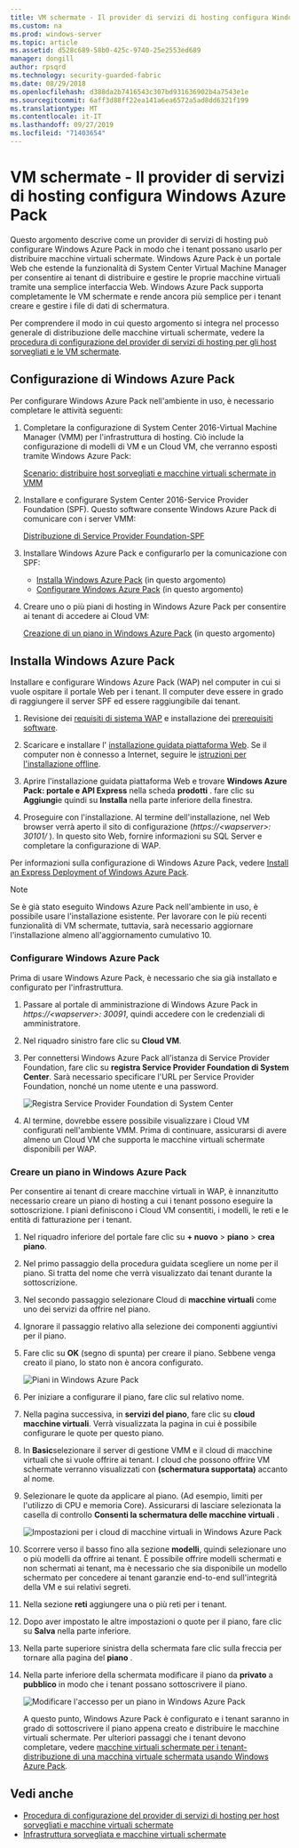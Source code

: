 ```yaml
---
title: VM schermate - Il provider di servizi di hosting configura Windows Azure Pack
ms.custom: na
ms.prod: windows-server
ms.topic: article
ms.assetid: d528c689-58b0-425c-9740-25e2553ed689
manager: dongill
author: rpsqrd
ms.technology: security-guarded-fabric
ms.date: 08/29/2018
ms.openlocfilehash: d388da2b7416543c307bd931636902b4a7543e1e
ms.sourcegitcommit: 6aff3d88ff22ea141a6ea6572a5ad8dd6321f199
ms.translationtype: MT
ms.contentlocale: it-IT
ms.lasthandoff: 09/27/2019
ms.locfileid: "71403654"
---
```

# <a name="shielded-vms---hosting-service-provider-sets-up-windows-azure-pack"></a>VM schermate - Il provider di servizi di hosting configura Windows Azure Pack

Questo argomento descrive come un provider di servizi di hosting può configurare Windows Azure Pack in modo che i tenant possano usarlo per distribuire macchine virtuali schermate. Windows Azure Pack è un portale Web che estende la funzionalità di System Center Virtual Machine Manager per consentire ai tenant di distribuire e gestire le proprie macchine virtuali tramite una semplice interfaccia Web. Windows Azure Pack supporta completamente le VM schermate e rende ancora più semplice per i tenant creare e gestire i file di dati di schermatura.

Per comprendere il modo in cui questo argomento si integra nel processo generale di distribuzione delle macchine virtuali schermate, vedere la [procedura di configurazione del provider di servizi di hosting per gli host sorvegliati e le VM schermate](guarded-fabric-configuration-scenarios-for-shielded-vms-overview.md).

## <a name="setting-up-windows-azure-pack"></a>Configurazione di Windows Azure Pack

Per configurare Windows Azure Pack nell'ambiente in uso, è necessario completare le attività seguenti:

1. Completare la configurazione di System Center 2016-Virtual Machine Manager (VMM) per l'infrastruttura di hosting. Ciò include la configurazione di modelli di VM e un Cloud VM, che verranno esposti tramite Windows Azure Pack:

    [Scenario: distribuire host sorvegliati e macchine virtuali schermate in VMM](https://technet.microsoft.com/system-center-docs/vmm/scenario/guarded-overview)

2. Installare e configurare System Center 2016-Service Provider Foundation (SPF). Questo software consente Windows Azure Pack di comunicare con i server VMM:

    [Distribuzione di Service Provider Foundation-SPF](https://technet.microsoft.com/system-center-docs/spf/deploy/deploy-spf)

3. Installare Windows Azure Pack e configurarlo per la comunicazione con SPF:

    - [Installa Windows Azure Pack](#install-windows-azure-pack) (in questo argomento)
    - [Configurare Windows Azure Pack](#configure-windows-azure-pack) (in questo argomento)

4. Creare uno o più piani di hosting in Windows Azure Pack per consentire ai tenant di accedere ai Cloud VM:

    [Creazione di un piano in Windows Azure Pack](#create-a-plan-in-windows-azure-pack) (in questo argomento)

## <a name="install-windows-azure-pack"></a>Installa Windows Azure Pack

Installare e configurare Windows Azure Pack (WAP) nel computer in cui si vuole ospitare il portale Web per i tenant. Il computer deve essere in grado di raggiungere il server SPF ed essere raggiungibile dai tenant.

1.  Revisione dei [requisiti di sistema WAP](https://technet.microsoft.com/library/dn296442.aspx) e installazione dei [prerequisiti software](https://technet.microsoft.com/library/dn469335.aspx).

2.  Scaricare e installare l' [installazione guidata piattaforma Web](https://www.microsoft.com/web/downloads/platform.aspx). Se il computer non è connesso a Internet, seguire le [istruzioni per l'installazione offline](http://www.iis.net/learn/install/web-platform-installer/web-platform-installer-v4-command-line-webpicmdexe-rtw-release).

3.  Aprire l'installazione guidata piattaforma Web e trovare **Windows Azure Pack: portale e API Express** nella scheda **prodotti** . fare clic su **Aggiungi**e quindi su **Installa** nella parte inferiore della finestra.

4.  Proseguire con l'installazione. Al termine dell'installazione, nel Web browser verrà aperto il sito di configurazione (*https://&lt;wapserver&gt;: 30101/* ). In questo sito Web, fornire informazioni su SQL Server e completare la configurazione di WAP.

Per informazioni sulla configurazione di Windows Azure Pack, vedere [Install an Express Deployment of Windows Azure Pack](https://technet.microsoft.com/dn296439.aspx).

> [!NOTE]
> Se è già stato eseguito Windows Azure Pack nell'ambiente in uso, è possibile usare l'installazione esistente. Per lavorare con le più recenti funzionalità di VM schermate, tuttavia, sarà necessario aggiornare l'installazione almeno all'aggiornamento cumulativo 10.

### <a name="configure-windows-azure-pack"></a>Configurare Windows Azure Pack

Prima di usare Windows Azure Pack, è necessario che sia già installato e configurato per l'infrastruttura.

1.  Passare al portale di amministrazione di Windows Azure Pack in *https://&lt;wapserver&gt;: 30091*, quindi accedere con le credenziali di amministratore.

2.  Nel riquadro sinistro fare clic su **Cloud VM**.

3.  Per connettersi Windows Azure Pack all'istanza di Service Provider Foundation, fare clic su **registra Service Provider Foundation di System Center**. Sarà necessario specificare l'URL per Service Provider Foundation, nonché un nome utente e una password.

    ![Registra Service Provider Foundation di System Center](../media/Guarded-Fabric-Shielded-VM/guarded-host-azure-pack-01-register-spf.png)

4.  Al termine, dovrebbe essere possibile visualizzare i Cloud VM configurati nell'ambiente VMM. Prima di continuare, assicurarsi di avere almeno un Cloud VM che supporta le macchine virtuali schermate disponibili per WAP.

### <a name="create-a-plan-in-windows-azure-pack"></a>Creare un piano in Windows Azure Pack

Per consentire ai tenant di creare macchine virtuali in WAP, è innanzitutto necessario creare un piano di hosting a cui i tenant possono eseguire la sottoscrizione. I piani definiscono i Cloud VM consentiti, i modelli, le reti e le entità di fatturazione per i tenant.

1. Nel riquadro inferiore del portale fare clic su **+ nuovo** &gt; **piano** &gt; **crea piano**.

2. Nel primo passaggio della procedura guidata scegliere un nome per il piano. Si tratta del nome che verrà visualizzato dai tenant durante la sottoscrizione.

3. Nel secondo passaggio selezionare Cloud di **macchine virtuali** come uno dei servizi da offrire nel piano.

4. Ignorare il passaggio relativo alla selezione dei componenti aggiuntivi per il piano.

5. Fare clic su **OK** (segno di spunta) per creare il piano. Sebbene venga creato il piano, lo stato non è ancora configurato.

   ![Piani in Windows Azure Pack](../media/Guarded-Fabric-Shielded-VM/guarded-host-azure-pack-02-create-plan.png)

6. Per iniziare a configurare il piano, fare clic sul relativo nome.

7. Nella pagina successiva, in **servizi del piano**, fare clic su **cloud macchine virtuali**. Verrà visualizzata la pagina in cui è possibile configurare le quote per questo piano.

8. In **Basic**selezionare il server di gestione VMM e il cloud di macchine virtuali che si vuole offrire ai tenant. I cloud che possono offrire VM schermate verranno visualizzati con **(schermatura supportata)** accanto al nome.

9. Selezionare le quote da applicare al piano. (Ad esempio, limiti per l'utilizzo di CPU e memoria Core). Assicurarsi di lasciare selezionata la casella di controllo **Consenti la schermatura delle macchine virtuali** .

   ![Impostazioni per i cloud di macchine virtuali in Windows Azure Pack](../media/Guarded-Fabric-Shielded-VM/guarded-host-azure-pack-03-virtual-machine-clouds.png)
    
10. Scorrere verso il basso fino alla sezione **modelli**, quindi selezionare uno o più modelli da offrire ai tenant. È possibile offrire modelli schermati e non schermati ai tenant, ma è necessario che sia disponibile un modello schermato per concedere ai tenant garanzie end-to-end sull'integrità della VM e sui relativi segreti.

11. Nella sezione **reti** aggiungere una o più reti per i tenant.

12. Dopo aver impostato le altre impostazioni o quote per il piano, fare clic su **Salva** nella parte inferiore.

13. Nella parte superiore sinistra della schermata fare clic sulla freccia per tornare alla pagina del **piano** .

14. Nella parte inferiore della schermata modificare il piano da **privato** a **pubblico** in modo che i tenant possano sottoscrivere il piano.

    ![Modificare l'accesso per un piano in Windows Azure Pack](../media/Guarded-Fabric-Shielded-VM/guarded-host-azure-pack-04-change-access.png)

    A questo punto, Windows Azure Pack è configurato e i tenant saranno in grado di sottoscrivere il piano appena creato e distribuire le macchine virtuali schermate. Per ulteriori passaggi che i tenant devono completare, vedere [macchine virtuali schermate per i tenant-distribuzione di una macchina virtuale schermata usando Windows Azure Pack](guarded-fabric-shielded-vm-windows-azure-pack.md).

## <a name="see-also"></a>Vedi anche

- [Procedura di configurazione del provider di servizi di hosting per host sorvegliati e macchine virtuali schermate](guarded-fabric-configuration-scenarios-for-shielded-vms-overview.md)
- [Infrastruttura sorvegliata e macchine virtuali schermate](guarded-fabric-and-shielded-vms-top-node.md)

